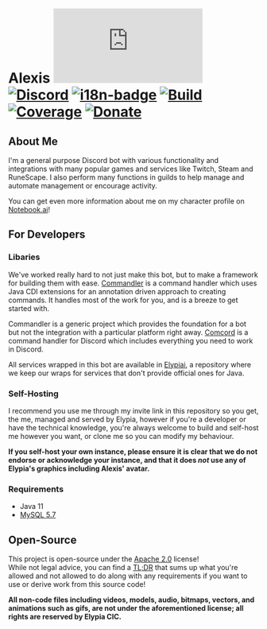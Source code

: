 # Alexis [![Matrix]][matrix-community] [![Discord]][discord-guild] [![i18n-badge]][i18n] [![Build]][gitlab] [![Coverage]][gitlab] [![Donate]][elypia-donate]
## About Me
I'm a general purpose Discord bot with various functionality and integrations with many 
popular games and services like Twitch, Steam and RuneScape. I also perform many 
functions in guilds to help manage and automate management or encourage activity.

You can get even more information about me on my character profile on [Notebook.ai]!

## For Developers
### Libaries
We've worked really hard to not just make this bot, but to make a framework for
building them with ease. [Commandler] is a command handler which uses 
Java CDI extensions for an annotation driven approach to creating commands.
It handles most of the work for you, and is a breeze to get started with.

Commandler is a generic project which provides the foundation for a bot
but not the integration with a particular platform right away. [Comcord] is 
a command handler for Discord which includes everything you need to work
in Discord.

All services wrapped in this bot are available in [Elypiai], a repository where
we keep our wraps for services that don't provide official ones for Java.

### Self-Hosting
I recommend you use me through my invite link in this repository so you get,
the me, managed and served by Elypia, however if you're a developer or have the technical 
knowledge, you're always welcome to build and self-host me however you want, or clone me 
so you can modify my behaviour.

**If you self-host your own instance, please ensure it is clear that we do not endorse or acknowledge
your instance, and that it does _not_ use any of Elypia's graphics including Alexis' avatar.**

### Requirements
* Java 11
* [MySQL 5.7]

## Open-Source
This project is open-source under the [Apache 2.0] license!  
While not legal advice, you can find a [TL;DR] that sums up what
you're allowed and not allowed to do along with any requirements if you want to 
use or derive work from this source code!  

**All non-code files including videos, models, audio, bitmaps, vectors, and 
animations such as gifs, are not under the aforementioned license; all rights
are reserved by Elypia CIC.** 

[matrix-community]: https://matrix.to/#/+elypia:matrix.org "Matrix Invite"
[discord-guild]: https://discord.com/invite/hprGMaM "Discord Invite"
[i18n]: https://i18n.elypia.org/engage/alexis/?utm "Weblate Translations"
[gitlab]: https://gitlab.com/Elypia/alexis/commits/master "Repository on GitLab"
[elypia-donate]: https://elypia.org/donate "Donate to Elypia"
[Notebook.ai]: https://www.notebook.ai/plan/characters/830595 "Alexis Character Design"
[Commandler]: https://gitlab.com/Elypia/commandler "Commandler on GitLab"
[Comcord]: https://gitlab.com/Elypia/comcord "Comcord on GitLab"
[Elypiai]: https://gitlab.com/Elypia/elypiai "Elypiai on GitLab"
[MySQL 5.7]: https://www.mysql.com "MySQL Database Server"
[Apache 2.0]: https://www.apache.org/licenses/LICENSE-2.0 "Apache 2.0 License"
[TL;DR]: https://tldrlegal.com/license/apache-license-2.0-(apache-2.0) "TL;DR of Apache 2.0"

[Matrix]: https://img.shields.io/matrix/elypia-general:matrix.org?logo=matrix "Matrix Shield"
[Discord]: https://discord.com/api/guilds/184657525990359041/widget.png "Discord Shield"
[i18n-badge]: https://i18n.elypia.org/widgets/alexis/-/svg-badge.svg "Weblate Translation Badge"
[Build]: https://gitlab.com/Elypia/alexis/badges/master/pipeline.svg "GitLab Build Shield"
[Coverage]: https://gitlab.com/Elypia/alexis/badges/master/coverage.svg "GitLab Coverage Shield"
[Donate]: https://img.shields.io/badge/donate-elypia-blueviolet "Donate Shield"
